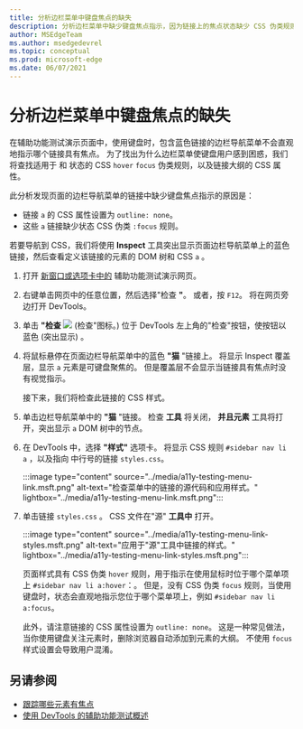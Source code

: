 ```yaml
---
title: 分析边栏菜单中键盘焦点的缺失
description: 分析边栏菜单中缺少键盘焦点指示，因为链接上的焦点状态缺少 CSS 伪类规则，再加上该链接没有大纲设置。
author: MSEdgeTeam
ms.author: msedgedevrel
ms.topic: conceptual
ms.prod: microsoft-edge
ms.date: 06/07/2021
---
```

# <a name="analyze-the-lack-of-indication-of-keyboard-focus-in-a-sidebar-menu"></a>分析边栏菜单中键盘焦点的缺失

<!-- Inspect tool, and CSS rules: pseudo-classes for states -->

在辅助功能测试演示页面中，使用键盘时，包含蓝色链接的边栏导航菜单不会直观地指示哪个链接具有焦点。  为了找出为什么边栏菜单使键盘用户感到困惑，我们将查找适用于 和 状态的 CSS `hover` `focus` 伪类规则，以及链接大纲的 CSS 属性。

此分析发现页面的边栏导航菜单的链接中缺少键盘焦点指示的原因是：
*  链接 `a` 的 CSS 属性设置为 `outline: none`。
*  这些 `a` 链接缺少状态 CSS 伪类 `:focus` 规则。

若要导航到 CSS，我们将使用 **Inspect** 工具突出显示页面边栏导航菜单上的蓝色链接，然后查看定义该链接的元素的 DOM 树和 CSS `a` 。

1. 打开 [新窗口或选项卡中的](https://microsoftedge.github.io/Demos/devtools-a11y-testing/) 辅助功能测试演示网页。

1. 右键单击网页中的任意位置，然后选择"检查 **"**。  或者，按 `F12`。  将在网页旁边打开 DevTools。

1. 单击 **"检查** ![](../media/inspect-tool-icon-light-theme.png) (检查"图标。) 位于 DevTools 左上角的"检查"按钮，使按钮以蓝色 (突出显示) 。

1. 将鼠标悬停在页面边栏导航菜单中的蓝色 **"猫** "链接上。  将显示 Inspect 覆盖层，显示 `a` 元素是可键盘聚焦的。  但是覆盖层不会显示当链接具有焦点时没有视觉指示。

   接下来，我们将检查此链接的 CSS 样式。

1. 单击边栏导航菜单中的 **"猫** "链接。  检查 **工具** 将关闭， **并且元素** 工具将打开，突出显示 `a` DOM 树中的节点。

1. 在 DevTools 中，选择 **"样式"** 选项卡。 将显示 CSS 规则 `#sidebar nav li a` ，以及指向 中行号的链接 `styles.css`。

   :::image type="content" source="../media/a11y-testing-menu-link.msft.png" alt-text="检查菜单中的链接的源代码和应用样式。" lightbox="../media/a11y-testing-menu-link.msft.png":::

1. 单击链接 `styles.css` 。  CSS 文件在"源" **工具中** 打开。

   :::image type="content" source="../media/a11y-testing-menu-link-styles.msft.png" alt-text="应用于&quot;源&quot;工具中链接的样式。" lightbox="../media/a11y-testing-menu-link-styles.msft.png":::

   页面样式具有 CSS 伪类 `hover` 规则，用于指示在使用鼠标时位于哪个菜单项上 `#sidebar nav li a:hover`：。  但是，没有 CSS 伪类 `focus` 规则，当使用键盘时，状态会直观地指示您位于哪个菜单项上，例如 `#sidebar nav li a:focus`。

   此外，请注意链接的 CSS 属性设置为 `outline: none`。  这是一种常见做法，当你使用键盘关注元素时，删除浏览器自动添加到元素的大纲。  不使用 `focus` 样式设置会导致用户混淆。


<!-- ====================================================================== -->
## <a name="see-also"></a>另请参阅

*  [跟踪哪些元素有焦点](focus.md)
*  [使用 DevTools 的辅助功能测试概述](accessibility-testing-in-devtools.md)
